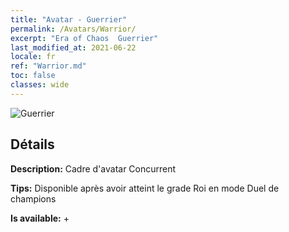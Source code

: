 ```yaml
---
title: "Avatar - Guerrier"
permalink: /Avatars/Warrior/
excerpt: "Era of Chaos  Guerrier"
last_modified_at: 2021-06-22
locale: fr
ref: "Warrior.md"
toc: false
classes: wide
---
```

 ![Guerrier](/images/a/avatarFrame_1.png)

## Détails

 **Description:** Cadre d'avatar Concurrent 

 **Tips:** Disponible après avoir atteint le grade Roi en mode Duel de champions 

 **Is available:**  + 

